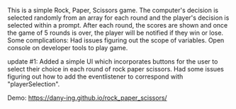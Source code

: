 This is a simple Rock, Paper, Scissors game. The computer's decision is selected randomly from an array for each round and the player's decision is selected within a prompt. After each round, the scores are shown and once the game of 5 rounds is over, the player will be notified if they win or lose. Some complications: Had issues figuring out the scope of variables. 
Open console on developer tools to play game.

update #1: Added a simple UI which incorporates buttons for the user to select their choice in each round of rock paper scissors. Had some issues figuring out how to add the eventlistener to correspond with "playerSelection".

Demo: https://dany-ing.github.io/rock_paper_scissors/
